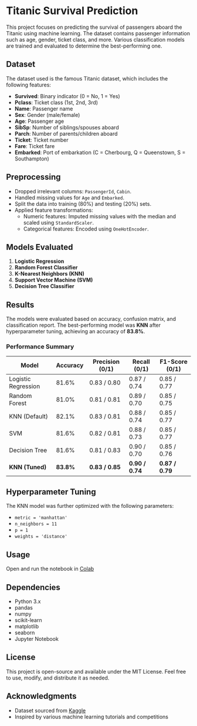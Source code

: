 # Titanic Survival Prediction

This project focuses on predicting the survival of passengers aboard the Titanic using machine learning. The dataset contains passenger information such as age, gender, ticket class, and more. Various classification models are trained and evaluated to determine the best-performing one.

## Dataset
The dataset used is the famous Titanic dataset, which includes the following features:
- **Survived**: Binary indicator (0 = No, 1 = Yes)
- **Pclass**: Ticket class (1st, 2nd, 3rd)
- **Name**: Passenger name
- **Sex**: Gender (male/female)
- **Age**: Passenger age
- **SibSp**: Number of siblings/spouses aboard
- **Parch**: Number of parents/children aboard
- **Ticket**: Ticket number
- **Fare**: Ticket fare
- **Embarked**: Port of embarkation (C = Cherbourg, Q = Queenstown, S = Southampton)

## Preprocessing
- Dropped irrelevant columns: `PassengerId`, `Cabin`.
- Handled missing values for `Age` and `Embarked`.
- Split the data into training (80%) and testing (20%) sets.
- Applied feature transformations:
  - Numeric features: Imputed missing values with the median and scaled using `StandardScaler`.
  - Categorical features: Encoded using `OneHotEncoder`.

## Models Evaluated
1. **Logistic Regression**
2. **Random Forest Classifier**
3. **K-Nearest Neighbors (KNN)**
4. **Support Vector Machine (SVM)**
5. **Decision Tree Classifier**

## Results
The models were evaluated based on accuracy, confusion matrix, and classification report. The best-performing model was **KNN** after hyperparameter tuning, achieving an accuracy of **83.8%**.

### Performance Summary
| Model                  | Accuracy | Precision (0/1) | Recall (0/1) | F1-Score (0/1) |
|------------------------|----------|------------------|--------------|----------------|
| Logistic Regression    | 81.6%    | 0.83 / 0.80      | 0.87 / 0.74  | 0.85 / 0.77    |
| Random Forest          | 81.0%    | 0.81 / 0.81      | 0.89 / 0.70  | 0.85 / 0.75    |
| KNN (Default)          | 82.1%    | 0.83 / 0.81      | 0.88 / 0.74  | 0.85 / 0.77    |
| SVM                    | 81.6%    | 0.82 / 0.81      | 0.88 / 0.73  | 0.85 / 0.77    |
| Decision Tree          | 81.6%    | 0.81 / 0.83      | 0.90 / 0.70  | 0.85 / 0.76    |
| **KNN (Tuned)**        | **83.8%**| **0.83 / 0.85**  | **0.90 / 0.74**| **0.87 / 0.79**|

## Hyperparameter Tuning
The KNN model was further optimized with the following parameters:
- `metric = 'manhattan'`
- `n_neighbors = 11`
- `p = 1`
- `weights = 'distance'`

## Usage
  Open and run the notebook in [Colab](https://colab.research.google.com/drive/1yUqKijhHGfGun65FshL7aLCBhAfcyU2P?usp=sharing)

## Dependencies

- Python 3.x
- pandas
- numpy
- scikit-learn
- matplotlib
- seaborn
- Jupyter Notebook

## License

This project is open-source and available under the MIT License. Feel free to use, modify, and distribute it as needed.

## Acknowledgments

- Dataset sourced from [Kaggle](https://www.kaggle.com/competitions/titanic/data)
- Inspired by various machine learning tutorials and competitions
